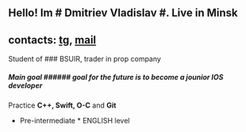 ## Hello! Im # Dmitriev Vladislav #. Live in Minsk 

contacts: [tg](@ceezar), [mail](vlsddm1@gmail.com)
-----------------------------------------------------------
Student of ### BSUIR, trader in prop company

##### Main goal ###### goal for the future is to become a __jounior IOS developer__

Practice __C++, Swift, O-C__ and __Git__

* Pre-intermediate * ENGLISH level
